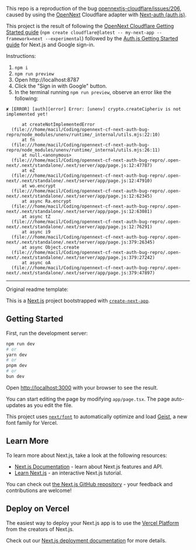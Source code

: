This repo is a reproduction of the bug [opennextjs-cloudflare/issues/206](https://github.com/opennextjs/opennextjs-cloudflare/issues/206), caused by using the [OpenNext](https://opennext.js.org/) Cloudflare adapter with [Next-auth (auth.js)](https://authjs.dev/).

This project is the result of following the [OpenNext Cloudflare Getting Started guide](https://opennext.js.org/cloudflare/get-started) (`npm create cloudflare@latest -- my-next-app --framework=next --experimental`) followed by the [Auth.js Getting Started guide](https://authjs.dev/getting-started) for Next.js and Google sign-in.

Instructions:

1. `npm i`
2. `npm run preview`
3. Open http://localhost:8787
4. Click the "Sign in with Google" button.
5. In the terminal running `npm run preview`, observe an error like the following:

```
✘ [ERROR] [auth][error] Error: [unenv] crypto.createCipheriv is not implemented yet!

      at createNotImplementedError
  (file:///home/macil/Coding/opennext-cf-next-auth-bug-repro/node_modules/unenv/runtime/_internal/utils.mjs:22:10)
      at fn
  (file:///home/macil/Coding/opennext-cf-next-auth-bug-repro/node_modules/unenv/runtime/_internal/utils.mjs:26:11)
      at null.<anonymous>
  (file:///home/macil/Coding/opennext-cf-next-auth-bug-repro/.open-next/.next/standalone/.next/server/app/page.js:12:47787)
      at eZ
  (file:///home/macil/Coding/opennext-cf-next-auth-bug-repro/.open-next/.next/standalone/.next/server/app/page.js:12:47910)
      at wo.encrypt
  (file:///home/macil/Coding/opennext-cf-next-auth-bug-repro/.open-next/.next/standalone/.next/server/app/page.js:12:62345)
      at async Ra.encrypt
  (file:///home/macil/Coding/opennext-cf-next-auth-bug-repro/.open-next/.next/standalone/.next/server/app/page.js:12:63081)
      at async tZ
  (file:///home/macil/Coding/opennext-cf-next-auth-bug-repro/.open-next/.next/standalone/.next/server/app/page.js:12:76291)
      at async i9
  (file:///home/macil/Coding/opennext-cf-next-auth-bug-repro/.open-next/.next/standalone/.next/server/app/page.js:379:26345)
      at async Object.create
  (file:///home/macil/Coding/opennext-cf-next-auth-bug-repro/.open-next/.next/standalone/.next/server/app/page.js:379:27242)
      at async oA
  (file:///home/macil/Coding/opennext-cf-next-auth-bug-repro/.open-next/.next/standalone/.next/server/app/page.js:379:47897)
```

---

Original readme template:

This is a [Next.js](https://nextjs.org) project bootstrapped with [`create-next-app`](https://nextjs.org/docs/app/api-reference/cli/create-next-app).

## Getting Started

First, run the development server:

```bash
npm run dev
# or
yarn dev
# or
pnpm dev
# or
bun dev
```

Open [http://localhost:3000](http://localhost:3000) with your browser to see the result.

You can start editing the page by modifying `app/page.tsx`. The page auto-updates as you edit the file.

This project uses [`next/font`](https://nextjs.org/docs/app/building-your-application/optimizing/fonts) to automatically optimize and load [Geist](https://vercel.com/font), a new font family for Vercel.

## Learn More

To learn more about Next.js, take a look at the following resources:

- [Next.js Documentation](https://nextjs.org/docs) - learn about Next.js features and API.
- [Learn Next.js](https://nextjs.org/learn) - an interactive Next.js tutorial.

You can check out [the Next.js GitHub repository](https://github.com/vercel/next.js) - your feedback and contributions are welcome!

## Deploy on Vercel

The easiest way to deploy your Next.js app is to use the [Vercel Platform](https://vercel.com/new?utm_medium=default-template&filter=next.js&utm_source=create-next-app&utm_campaign=create-next-app-readme) from the creators of Next.js.

Check out our [Next.js deployment documentation](https://nextjs.org/docs/app/building-your-application/deploying) for more details.
